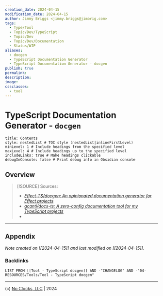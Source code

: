 ```yaml
---
creation_date: 2024-04-15
modification_date: 2024-04-15
author: Jimmy Briggs <jimmy.briggs@jimbrig.com>
tags:
  - Type/Tool
  - Topic/Dev/TypeScript
  - Topic/Dev
  - Topic/Dev/Documentation
  - Status/WIP
aliases:
  - docgen
  - TypeScript Documentation Generator
  - TypeScript Documentation Generator - docgen
publish: true
permalink:
description:
image:
cssclasses:
  - tool
---
```



# TypeScript Documentation Generator - `docgen`

```table-of-contents
title: Contents 
style: nestedList # TOC style (nestedList|inlineFirstLevel)
minLevel: 1 # Include headings from the specified level
maxLevel: 4 # Include headings up to the specified level
includeLinks: true # Make headings clickable
debugInConsole: false # Print debug info in Obsidian console
```

## Overview

> [!SOURCE] Sources:
> - *[Effect-TS/docgen: An opinionated documentation generator for Effect projects](https://github.com/Effect-TS/docgen/tree/main)*
> - *[gcanti/docs-ts: A zero-config documentation tool for my TypeScript projects](https://github.com/gcanti/docs-ts)*
> - 

***

## Appendix

*Note created on [[2024-04-15]] and last modified on [[2024-04-15]].*

### Backlinks

```dataview
LIST FROM [[Tool - TypeScript docgen]] AND -"CHANGELOG" AND -"04-RESOURCES/Tools/Tool - TypeScript docgen"
```

***

(c) [No Clocks, LLC](https://github.com/noclocks) | 2024